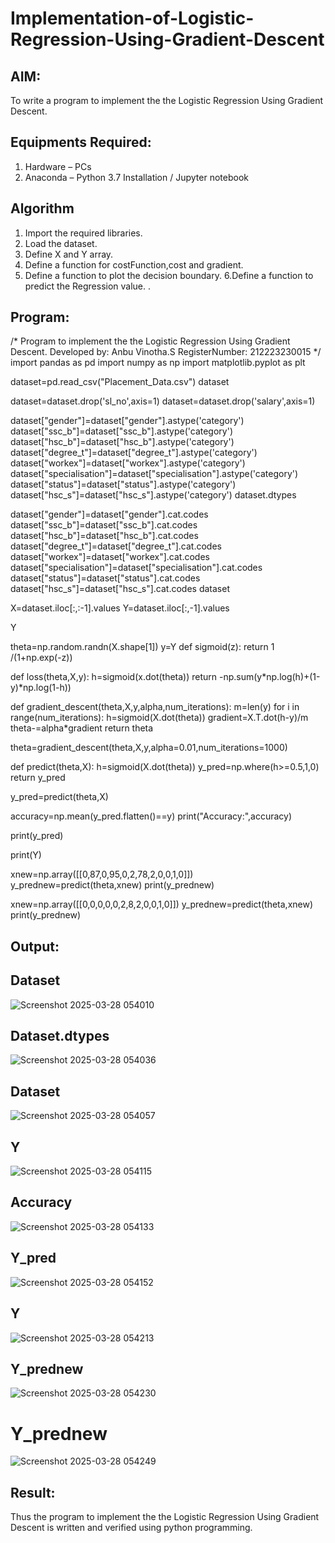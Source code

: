 # Implementation-of-Logistic-Regression-Using-Gradient-Descent

## AIM:
To write a program to implement the the Logistic Regression Using Gradient Descent.

## Equipments Required:
1. Hardware – PCs
2. Anaconda – Python 3.7 Installation / Jupyter notebook

## Algorithm
1. Import the required libraries.
2. Load the dataset.
3. Define X and Y array.
4. Define a function for costFunction,cost and gradient.
5. Define a function to plot the decision boundary. 6.Define a function to predict the Regression value.
. 

## Program:

/*
Program to implement the the Logistic Regression Using Gradient Descent.
Developed by: Anbu Vinotha.S
RegisterNumber: 212223230015
*/
import pandas as pd
import numpy as np
import matplotlib.pyplot as plt

dataset=pd.read_csv("Placement_Data.csv")
dataset

dataset=dataset.drop('sl_no',axis=1)
dataset=dataset.drop('salary',axis=1)

dataset["gender"]=dataset["gender"].astype('category')
dataset["ssc_b"]=dataset["ssc_b"].astype('category')
dataset["hsc_b"]=dataset["hsc_b"].astype('category')
dataset["degree_t"]=dataset["degree_t"].astype('category')
dataset["workex"]=dataset["workex"].astype('category')
dataset["specialisation"]=dataset["specialisation"].astype('category')
dataset["status"]=dataset["status"].astype('category')
dataset["hsc_s"]=dataset["hsc_s"].astype('category')
dataset.dtypes

dataset["gender"]=dataset["gender"].cat.codes
dataset["ssc_b"]=dataset["ssc_b"].cat.codes
dataset["hsc_b"]=dataset["hsc_b"].cat.codes
dataset["degree_t"]=dataset["degree_t"].cat.codes
dataset["workex"]=dataset["workex"].cat.codes
dataset["specialisation"]=dataset["specialisation"].cat.codes
dataset["status"]=dataset["status"].cat.codes
dataset["hsc_s"]=dataset["hsc_s"].cat.codes
dataset

X=dataset.iloc[:,:-1].values
Y=dataset.iloc[:,-1].values

Y

theta=np.random.randn(X.shape[1])
y=Y
def sigmoid(z):
    return 1 /(1+np.exp(-z))

def loss(theta,X,y):
    h=sigmoid(x.dot(theta))
    return -np.sum(y*np.log(h)+(1-y)*np.log(1-h))

def gradient_descent(theta,X,y,alpha,num_iterations):
    m=len(y)
    for i in range(num_iterations):
        h=sigmoid(X.dot(theta))
        gradient=X.T.dot(h-y)/m
        theta-=alpha*gradient
    return theta

theta=gradient_descent(theta,X,y,alpha=0.01,num_iterations=1000)

def predict(theta,X):
    h=sigmoid(X.dot(theta))
    y_pred=np.where(h>=0.5,1,0)
    return y_pred

y_pred=predict(theta,X)

accuracy=np.mean(y_pred.flatten()==y)
print("Accuracy:",accuracy)

print(y_pred)

print(Y)

xnew=np.array([[0,87,0,95,0,2,78,2,0,0,1,0]])
y_prednew=predict(theta,xnew)
print(y_prednew)

xnew=np.array([[0,0,0,0,0,2,8,2,0,0,1,0]])
y_prednew=predict(theta,xnew)
print(y_prednew)


## Output:

## Dataset
![Screenshot 2025-03-28 054010](https://github.com/user-attachments/assets/07b49a1f-5e77-49d3-8522-0e00b603e02c)

## Dataset.dtypes
![Screenshot 2025-03-28 054036](https://github.com/user-attachments/assets/abe933de-b735-4af6-bfef-177d13779949)

## Dataset
![Screenshot 2025-03-28 054057](https://github.com/user-attachments/assets/4aed41ba-908b-4a3b-8f8b-e127a365a444)

## Y
![Screenshot 2025-03-28 054115](https://github.com/user-attachments/assets/308e1e2c-9eab-495b-bd36-2d29b6de4a62)

## Accuracy
![Screenshot 2025-03-28 054133](https://github.com/user-attachments/assets/d03b3b3f-f953-48ae-8b52-4b41d76bfd08)

## Y_pred
![Screenshot 2025-03-28 054152](https://github.com/user-attachments/assets/8e64ec14-f99f-48c9-944c-feeea32ba173)

## Y
![Screenshot 2025-03-28 054213](https://github.com/user-attachments/assets/ee0fd264-a705-4af2-91fc-fd2258fafb98)

## Y_prednew
![Screenshot 2025-03-28 054230](https://github.com/user-attachments/assets/6fa90528-b035-44df-a2c1-d0632ffa8e2a)

# Y_prednew
![Screenshot 2025-03-28 054249](https://github.com/user-attachments/assets/fb81a7d9-de98-4ea4-bd3d-6845540ab08b)


## Result:
Thus the program to implement the the Logistic Regression Using Gradient Descent is written and verified using python programming.
